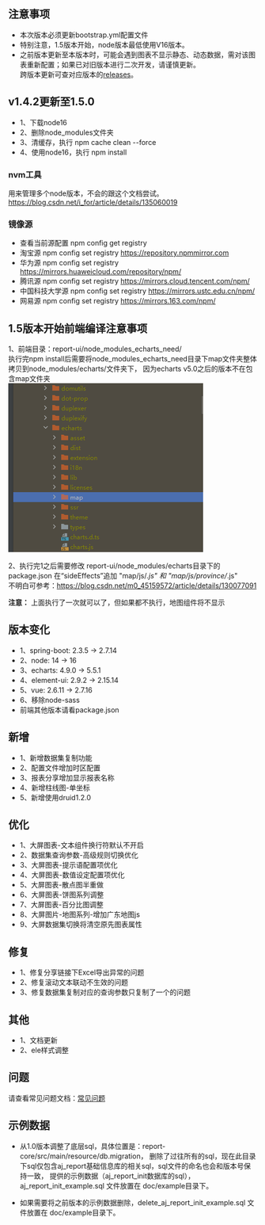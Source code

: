 ## 注意事项

- 本次版本必须更新bootstrap.yml配置文件
- 特别注意，1.5版本开始，node版本最低使用V16版本。
- 之前版本更新至本版本时，可能会遇到图表不显示静态、动态数据，需对该图表重新配置；如果已对旧版本进行二次开发，请谨慎更新。<br>
  跨版本更新可查对应版本的[releases](https://gitee.com/anji-plus/report/releases)。<br>

## v1.4.2更新至1.5.0

- 1、下载node16
- 2、删除node_modules文件夹
- 3、清缓存，执行 npm cache clean --force
- 4、使用node16，执行 npm install

### nvm工具

用来管理多个node版本，不会的跟这个文档尝试。
https://blog.csdn.net/i_for/article/details/135060019

### 镜像源

- 查看当前源配置
  npm config get registry
- 淘宝源
  npm config set registry https://repository.npmmirror.com
- 华为源
  npm config set registry https://mirrors.huaweicloud.com/repository/npm/
- 腾讯源
  npm config set registry https://mirrors.cloud.tencent.com/npm/
- 中国科技大学源
  npm config set registry https://mirrors.ustc.edu.cn/npm/
- 网易源
  npm config set registry https://mirrors.163.com/npm/

## 1.5版本开始前端编译注意事项

1、前端目录：report-ui/node_modules_echarts_need/ <br>
执行完npm install后需要将node_modules_echarts_need目录下map文件夹整体拷贝到node_modules/echarts/文件夹下，
因为echarts v5.0之后的版本不在包含map文件夹 <br>
![img](../../picture/releases/img.png)

2、执行完1之后需要修改 report-ui/node_modules/echarts目录下的package.json
在“sideEffects”追加 "map/js/*.js" 和 "map/js/province/*.js" <br>
不明白可参考：https://blog.csdn.net/m0_45159572/article/details/130077091

**注意：** 上面执行了一次就可以了，但如果都不执行，地图组件将不显示

## 版本变化

- 1、spring-boot: 2.3.5 -> 2.7.14
- 2、node: 14 -> 16
- 3、echarts: 4.9.0 -> 5.5.1
- 4、element-ui: 2.9.2 -> 2.15.14
- 5、vue: 2.6.11 -> 2.7.16
- 6、移除node-sass
- 前端其他版本请看package.json

## 新增

- 1、新增数据集复制功能
- 2、配置文件增加时区配置
- 3、报表分享增加显示报表名称
- 4、新增柱线图-单坐标
- 5、新增使用druid1.2.0

## 优化

- 1、大屏图表-文本组件换行符默认不开启
- 2、数据集查询参数-高级规则切换优化
- 3、大屏图表-提示语配置项优化
- 4、大屏图表-数值设定配置项优化
- 5、大屏图表-散点图半重做
- 6、大屏图表-饼图系列调整
- 7、大屏图表-百分比图调整
- 8、大屏图片-地图系列-增加广东地图js
- 9、大屏数据集切换将清空原先图表属性

## 修复

- 1、修复分享链接下Excel导出异常的问题
- 2、修复滚动文本联动不生效的问题
- 3、修复数据集复制对应的查询参数只复制了一个的问题

## 其他

- 1、文档更新
- 2、ele样式调整

## 问题
请查看常见问题文档：[常见问题](https://ajreport.beliefteam.cn/report-doc/guide/question.html)

## 示例数据

- 从1.0版本调整了底层sql，具体位置是：report-core/src/main/resource/db.migration，
  删除了过往所有的sql，现在此目录下sql仅包含aj_report基础信息库的相关sql，sql文件的命名也会和版本号保持一致，
  提供的示例数据（aj_report_init数据库的sql），aj_report_init_example.sql 文件放置在 doc/example目录下。

- 如果需要将之前版本的示例数据删除，delete_aj_report_init_example.sql 文件放置在 doc/example目录下。

